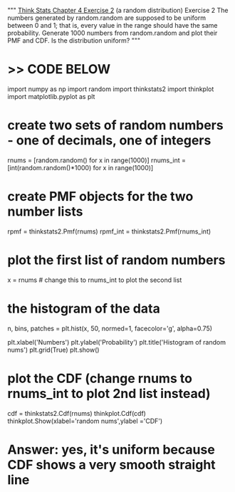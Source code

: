 """
[Think Stats Chapter 4 Exercise 2](http://greenteapress.com/thinkstats2/html/thinkstats2005.html#toc41) (a random distribution)
Exercise 2   The numbers generated by random.random are supposed to be uniform between 0 and 1; that is, every value in the range should have the same probability.
Generate 1000 numbers from random.random and plot their PMF and CDF. Is the distribution uniform?
"""
# >> CODE BELOW 

import numpy as np
import random
import thinkstats2
import thinkplot
import matplotlib.pyplot as plt

# create two sets of random numbers - one of decimals, one of integers
rnums = [random.random() for x in range(1000)]
rnums_int = [int(random.random()*1000) for x in range(1000)]

# create PMF objects for the two number lists
rpmf = thinkstats2.Pmf(rnums)
rpmf_int = thinkstats2.Pmf(rnums_int)

# plot the first list of random numbers

x = rnums # change this to rnums_int to plot the second list
# the histogram of the data
n, bins, patches = plt.hist(x, 50, normed=1, facecolor='g', alpha=0.75)

plt.xlabel('Numbers')
plt.ylabel('Probability')
plt.title('Histogram of random nums')
plt.grid(True)
plt.show()

# plot the CDF (change rnums to rnums_int to plot 2nd list instead)
cdf = thinkstats2.Cdf(rnums)
thinkplot.Cdf(cdf)
thinkplot.Show(xlabel='random nums',ylabel ='CDF')

# Answer: yes, it's uniform because CDF shows a very smooth straight line